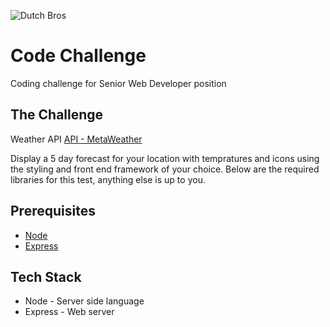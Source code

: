 ![Dutch Bros](https://files.dutchbros.com/StaticImages/Dutch_Bros_Logo.png)

# Code Challenge
Coding challenge for Senior Web Developer position

## The Challenge

Weather API 
[API - MetaWeather](https://www.metaweather.com/api/)

Display a 5 day forecast for your location with tempratures and icons using the styling and front end framework of your choice.
Below are the required libraries for this test, anything else is up to you.

## Prerequisites

* [Node](https://nodejs.org/en/)
* [Express](https://expressjs.com/)

## Tech Stack

* Node - Server side language
* Express - Web server